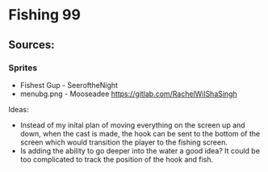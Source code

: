 # Fishing 99

## Sources:
### Sprites
- Fishest Gup - SeeroftheNight
- menubg.png - Mooseadee https://gitlab.com/RachelWilShaSingh 

Ideas:
- Instead of my inital plan of moving everything on the screen up and down, when the cast is made, the hook can be sent to the bottom of the screen which would transition the player to the fishing screen.
- Is adding the ability to go deeper into the water a good idea? It could be too complicated to track the position of the hook and fish.